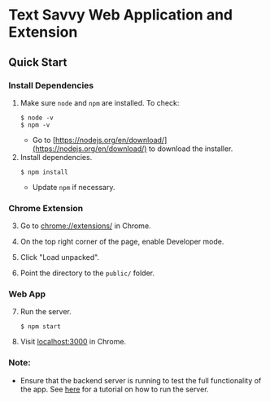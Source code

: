 # Text Savvy Web Application and Extension

## Quick Start


### Install Dependencies
1. Make sure `node` and `npm` are installed. To check:
    ```
    $ node -v
    $ npm -v
    ```
    - Go to [https://nodejs.org/en/download/](https://nodejs.org/en/download/) to download the installer.
2. Install dependencies.
    ```
    $ npm install
    ```
    - Update `npm` if necessary.

### Chrome Extension

3. Go to [chrome://extensions/](chrome://extensions/) in Chrome.

4. On the top right corner of the page, enable Developer mode. 

5. Click "Load unpacked".

6. Point the directory to the `public/` folder.

### Web App

7. Run the server.
    ```
    $ npm start
    ```

8. Visit [localhost:3000](http://localhost:3000) in Chrome.

### Note:
- Ensure that the backend server is running to test the full functionality of the app. See [here](/back-end/README.md) for a tutorial on how to run the server.